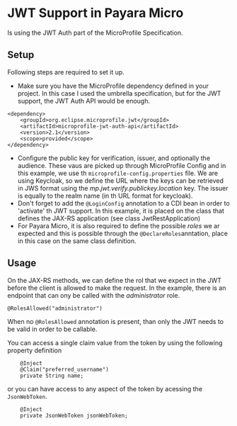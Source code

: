 # JWT Support in Payara Micro

Is using the JWT Auth part of the MicroProfile Specification.

## Setup

Following steps are required to set it up.

- Make sure you have the MicroProfile dependency defined in your project. In this case I used the umbrella specification, but for the JWT support, the JWT Auth API would be enough. 
````
<dependency>
    <groupId>org.eclipse.microprofile.jwt</groupId>
    <artifactId>microprofile-jwt-auth-api</artifactId>
    <version>2.1</version>
    <scope>provided</scope>
</dependency>
````
- Configure the public key for verification, issuer, and optionally the audience. These vaus are picked up through MicroProfile Config and in this example, we use th `microprofile-config.properties` file. We are using Keycloak, so we define the URL where the keys can be retrieved in JWS format using the _mp.jwt.verify.publickey.location_ key.  The issuer is equally to the realm name (in th URL format for keycloak).
- Don't forget to add the `@LoginConfig` annotation to a CDI bean in order to 'activate' th JWT support. In this example, it is placed on the class that defines the JAX-RS application (see class JwtRestApplication)
- For Payara Micro, it is also required to define the possible _roles_ we ar expected and this is possible through the `@DeclareRoles`anntation, place in this case on the same class definition.

## Usage

On the JAX-RS methods, we can define the rol that we expect in the JWT before the client is allowed to make the request.  In the example, there is an endpoint that can ony be called with the _administrator_ role.

````
@RolesAllowed("administrator")
````

When no `@RolesAllowed` annotation is present, than only the JWT needs to be valid in order to be callable.

You can access a single claim value from the token by using the following property definition

````
    @Inject
    @Claim("preferred_username")
    private String name;
````

or you can have access to any aspect of the token by acessing the `JsonWebToken`. 

````
    @Inject
    private JsonWebToken jsonWebToken;
````
